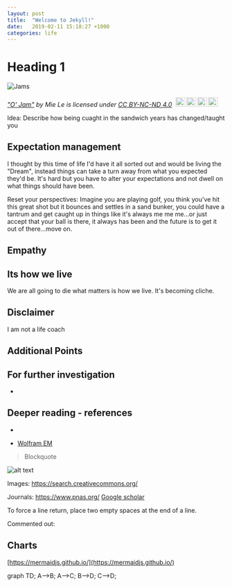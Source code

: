 ```yaml
---
layout: post
title:  "Welcome to Jekyll!"
date:   2019-02-11 15:18:27 +1000
categories: life
---
```


# Heading 1


![Jams](https://mir-s3-cdn-cf.behance.net/project_modules/1400/d728a138739917.57725e810ba47.jpg "Jams")

<p style="font-size: 0.9rem;font-style: italic;"><a href="https://www.behance.net/gallery/38739917/O-Jam">"O' Jam"</a><span> by <span>Mie Le</span></span> is licensed under <a href="https://creativecommons.org/licenses/by-nc-nd/4.0/?ref=ccsearch&atype=html" style="margin-right: 5px;">CC BY-NC-ND 4.0</a><a href="https://creativecommons.org/licenses/by-nc-nd/4.0/?ref=ccsearch&atype=html" target="_blank" rel="noopener noreferrer" style="display: inline-block;white-space: none;opacity: .7;margin-top: 2px;margin-left: 3px;height: 22px !important;"><img style="height: inherit;margin-right: 3px;display: inline-block;" src="https://search.creativecommons.org/static/img/cc_icon.svg" /><img style="height: inherit;margin-right: 3px;display: inline-block;" src="https://search.creativecommons.org/static/img/cc-by_icon.svg" /><img style="height: inherit;margin-right: 3px;display: inline-block;" src="https://search.creativecommons.org/static/img/cc-nc_icon.svg" /><img style="height: inherit;margin-right: 3px;display: inline-block;" src="https://search.creativecommons.org/static/img/cc-nd_icon.svg" /></a></p>


Idea: Describe how being cuaght in the sandwich years has changed/taught you


## Expectation management

I thought by this time of life I'd have it all sorted out and would be living the "Dream", instead things can take a turn away from what you expected they'd be.  It's hard but you have to alter your expectations and not dwell on what things should have been.

Reset your perspectives:
Imagine you are playing golf, you think you've hit this great shot but it bounces and settles in a sand bunker, you could have a tantrum and get caught up in things like it's always me me me...or just accept that your ball is there, it always has been and the future is to get it out of there...move on.

## Empathy

## Its how we live

We are all going to die what matters is how we live.  It's becoming cliche.

## Disclaimer

I am not a life coach

## Additional Points

## For further investigation

*


## Deeper reading - references
*

* [Wolfram EM](https://www.wolframalpha.com/input/?i=e%3Dmc2)
[]()

> Blockquote

![alt text](http://path/to/img.jpg "Title")

Images: https://search.creativecommons.org/

Journals: 
https://www.pnas.org/
[Google scholar](https://scholar.google.com.au/)


To force a line return, place two empty spaces at the end of a line.

Commented out:

[//]: # (COmmented out!!!)


## Charts

[https://mermaidjs.github.io/](https://mermaidjs.github.io/)

<div class="mermaid">
graph TD;
    A-->B;
    A-->C;
    B-->D;
    C-->D;
</div>
